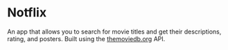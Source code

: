# Notflix

An app that allows you to search for movie titles and get their descriptions, rating, and posters. Built using the [themoviedb.org](https://www.themoviedb.org/documentation/api) API.
